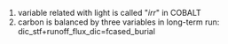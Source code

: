 1. variable related with light is called "*irr*" in COBALT
2. carbon is balanced by three variables in long-term run: dic_stf+runoff_flux_dic=fcased_burial

